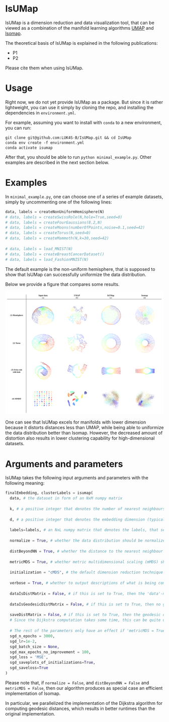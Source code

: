 # IsUMap

IsUMap is a dimension reduction and data visualization tool, that can be viewed as a combination of the manifold learning algorithms [UMAP](https://github.com/lmcinnes/umap) and [Isomap](https://scikit-learn.org/stable/modules/generated/sklearn.manifold.Isomap.html).

The theoretical basis of IsUMap is explained in the following publications:
  - P1
  - P2

Please cite them when using IsUMap.

# Usage

Right now, we do not yet provide IsUMap as a package. 
But since it is rather lightweight, you can use it simply by cloning the repo, and installing the dependencies in `environment.yml`.

For example, assuming you want to install with `conda` to a new environment, you can run:
```
git clone git@github.com:LUK4S-B/IsUMap.git && cd IsUMap
conda env create -f environment.yml
conda activate isumap
```

After that, you should be able to run `python minimal_example.py`. Other examples are described in the next section below.

# Examples

In `minimal_example.py`, one can choose one of a series of example datasets, simply by uncommenting one of the following lines:

```python
data, labels = createNonUniformHemisphere(N)
# data, labels = createSwissRole(N,hole=True,seed=0)
# data, labels = createFourGaussians(8.2,N)
# data, labels = createMoons(numberOfPoints,noise=0.1,seed=42)
# data, labels = createTorus(N,seed=0)
# data, labels = createMammoth(N,k=30,seed=42)

# data, labels = load_MNIST(N)
# data, labels = createBreastCancerDataset()
# data, labels = load_FashionMNIST(N)
```

The default example is the non-uniform hemisphere, that is supposed to show that IsUMap can successfully uniformize the data distribution. 

Below we provide a figure that compares some results.

![Comparison of 3 manifold learning methods](./Results/IsUMap_comparison.png)

One can see that IsUMap excels for manifolds with lower dimension because it distorts distances less than UMAP, while being able to uniformize the data distribution better than Isomap. However, the decreased amount of distortion also results in lower clustering capability for high-dimensional datasets.

# Arguments and parameters

IsUMap takes the following input arguments and parameters with the following meaning:
```python
finalEmbedding, clusterLabels = isumap(
  data, # the dataset in form of an NxM numpy matrix

  k, # a positive integer that denotes the number of nearest neighbours of each datapoint (typically 5-50)

  d, # a positive integer that denotes the embedding dimension (typically 2 or 3)

  labels=labels, # an NxL numpy matrix that denotes the labels, that serve as colors in the visualization plots

  normalize = True, # whether the data distribution should be normalized

  distBeyondNN = True, # whether the distance to the nearest neighbour should be subtracted (to counter-act the curse of dimensionality to some extent)
  
  metricMDS = True, # whether metric multidimensional scaling (mMDS) should be performed via stochastic gradient descent or not

  initialization = "cMDS", # the default dimension reduction technique that initializes the stochastic gradient descent procedure of metric MDS. The default option is classical MDS "cMDS". Alternative choices are "spectral" and "random". If metricMDS = False, then the "initialization" is used as the final embedding.

  verbose = True, # whether to output descriptions of what is being computed

  dataIsDistMatrix = False, # if this is set to True, then the 'data'-matrix is directly supposed to be in the format of an NxN symmetric distance matrix and local neighbourhoods and geodesic distances are then computed based on this matrix. Please only set this to True if your 'data' has the right format.

  dataIsGeodesicDistMatrix = False, # if this is set to True, then no geodesic distance matrix is computed from the data but the 'data'-matrix is directly used for dimension reduction. Please only set this to True if your 'data' has the right format, i.e. is an NxN symmetric distance matrix and you do not want to compute geodesic distances anymore.

  saveDistMatrix = False, # if this is set to True, then the geodesic distance matrix, that is computed with the Dijkstra algorithm before the dimension reduction, is stored. 
  # Since the Dijkstra computation takes some time, this can be quite useful in combination with the 'dataIsGeodesicDistMatrix' parameter above: In the first run, you can set 'dataIsGeodesicDistMatrix = False' and 'saveDistMatrix = True' to store the geodesic distance matrix and in subsequent runs, you can load the geodesic distance matrix from the file it was stored in, and set 'dataIsGeodesicDistMatrix = True' (and 'saveDistMatrix = False') in order to avoid recomputing it.

  # The rest of the parameters only have an effect if 'metricMDS = True'. In that case, they influence the behaviour of the stochastic gradient descent (SGD) procedure that is used for metric multidimensional scaling.
  sgd_n_epochs = 3000, 
  sgd_lr=1e-2, 
  sgd_batch_size = None,
  sgd_max_epochs_no_improvement = 100, 
  sgd_loss = 'MSE', 
  sgd_saveplots_of_initializations=True, 
  sgd_saveloss=True
)
```
Please note that, if `normalize = False`, and  `distBeyondNN = False` and `metricMDS = False`, then our algorithm produces as special case an efficient implementation of Isomap.

In particular, we parallelized the implementation of the Dijkstra algorithm for computing geodesic distances, which results in better runtimes than the original implementation.